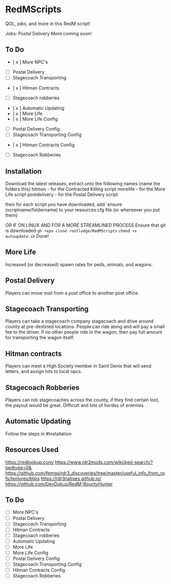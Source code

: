 # RedMScripts
QOL, jobs, and more in this RedM script!

Jobs:
Postal Delivery
More coming soon!

## To Do
- [ x ] More NPC's
- [ ] Postal Delivery
- [ ] Stagecoach Transporting
- [ x ] Hitman Contracts
- [ ] Stagecoach robberies
- [ x ] Automatic Updating
- [ x ] More Life
- [ x ] More Life Config
- [ ] Postal Delivery Config
- [ ] Stagecoach Transporting Config
- [ x ] Hitman Contracts Config
- [ ] Stagecoach Robberies


## Installation
Download the latest releases, extract unto the following names (name the folders this)
hitman - for the Contracted Killing script
morelife - for the More Life script
postdelivery - for the Postal Delivery script

then for each script you have downloaded, add `ensure (scriptname/foldername) to your resources.cfg file (or whereever you put them)


OR IF ON LINUX AND FOR A MORE STREAMLINED PROCESS
Ensure that git is downloaded 
`gh repo clone rootlodge/RedMScripts`
`chmod +x autoupdate.sh`
Done!

## More Life
Increased (or decreased) spawn rates for peds, animals, and wagons. 
## Postal Delivery
Players can move mail from a post office to another post office.
## Stagecoach Transporting
Players can take a stagecoach company stagecoach and drive around county at pre-destined locations. People can ride along and will pay a small fee to the driver. If no other people ride in the wagon, then pay full amount for transporting the wagon itself.

## Hitman contracts
Players can meet a High Society member in Saint Denis that will send letters, and assign hits to local npcs.

## Stagecoach Robberies
Players can rob stagecoaches across the county, if they find certain loot, the payout would be great. Difficult and lots of hordes of enemies.

## Automatic Updating
Follow the steps in #Installation




## Resources Used
https://redlookup.com/
https://www.rdr2mods.com/wiki/ped-search/?pedtype=0&
https://github.com/femga/rdr3_discoveries/tree/master/useful_info_from_rpfs/textures/blips
https://rdr3natives.github.io/
https://github.com/DevDokus/RedM-BountyHunter
## To Do
- [ ] More NPC's
- [ ] Postal Delivery
- [ ] Stagecoach Transporting
- [ ] Hitman Contracts
- [ ] Stagecoach robberies
- [ ] Automatic Updating
- [ ] More Life
- [ ] More Life Config
- [ ] Postal Delivery Config
- [ ] Stagecoach Transporting Config
- [ ] Hitman Contracts Config
- [ ] Stagecoach Robberies
